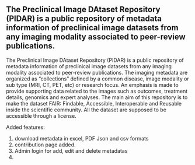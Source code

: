 ## The Preclinical Image DAtaset Repository (PIDAR) is a public repository of metadata information of preclinical image datasets from any imaging modality associated to peer-review publications. ##

The Preclinical Image DAtaset Repository (PIDAR) is a public repository of metadata information of preclinical image datasets from any imaging modality associated to peer-review publications. The imaging metadata are organized as “collections” defined by a common disease, image modality or sub type (MRI, CT, PET, etc) or research focus. An emphasis is made to provide supporting data related to the images such as outcomes, treatment details, genomics and expert analyses. The main aim of this repository is to make the dataset FAIR: Findable, Accessible, Interoperable and Reusable inside the scientific community. All the dataset are supposed to be accessible through a license.


Added features:
1. download metadata in excel, PDF Json and csv formats
2. contribution page added.
3. Admin login for add, edit and delete metadatas
4. 
